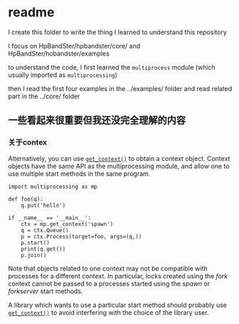 # readme
I create this folder to write the thing I learned to understand this repository

I focus on HpBandSter/hpbandster/core/  and HpBandSter/hobandster/examples

to understand the code, I first learned the `multiprocess` module (which usually imported as `multiprocessing`)

then I read the first four examples in the ../examples/ folder and read related part in the ../core/ folder

## 一些看起来很重要但我还没完全理解的内容

### 关于contex

Alternatively, you can use [`get_context()`](https://docs.python.org/3.5/library/multiprocessing.html#multiprocessing.get_context) to obtain a context object. Context objects have the same API as the multiprocessing module, and allow one to use multiple start methods in the same program.

```
import multiprocessing as mp

def foo(q):
    q.put('hello')

if __name__ == '__main__':
    ctx = mp.get_context('spawn')
    q = ctx.Queue()
    p = ctx.Process(target=foo, args=(q,))
    p.start()
    print(q.get())
    p.join()
```

Note that objects related to one context may not be compatible with processes for a different context. In particular, locks created using the *fork* context cannot be passed to a processes started using the *spawn* or *forkserver* start methods.

A library which wants to use a particular start method should probably use [`get_context()`](https://docs.python.org/3.5/library/multiprocessing.html#multiprocessing.get_context) to avoid interfering with the choice of the library user.



